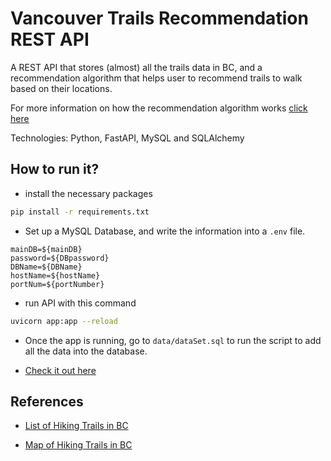 # Vancouver Trails Recommendation REST API

A REST API that stores (almost) all the trails data in BC, and a recommendation algorithm that helps user to recommend trails to walk based on their locations.

For more information on how the recommendation algorithm works [click here](https://github.com/engichang1467/VancouverTrailRecommendation)

Technologies: Python, FastAPI, MySQL and SQLAlchemy

## How to run it?

- install the necessary packages

```bash
pip install -r requirements.txt
```

- Set up a MySQL Database, and write the information into a `.env` file.

```.env
mainDB=${mainDB}
password=${DBpassword}
DBName=${DBName}
hostName=${hostName}
portNum=${portNumber}
```

- run API with this command

```bash
uvicorn app:app --reload
```

- Once the app is running, go to `data/dataSet.sql` to run the script to add all the data into the database.

- [Check it out here](https://localhost:8000/docs)

## References

- [List of Hiking Trails in BC](https://www.vancouvertrails.com/trails/)

- [Map of Hiking Trails in BC](https://www.vancouvertrails.com/regions/)